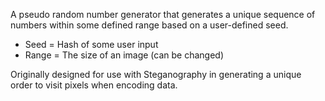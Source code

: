 A pseudo random number generator that generates a unique sequence of numbers
within some defined range based on a user-defined seed.

- Seed = Hash of some user input
- Range = The size of an image (can be changed)

Originally designed for use with Steganography in generating a unique order 
to visit pixels when encoding data.